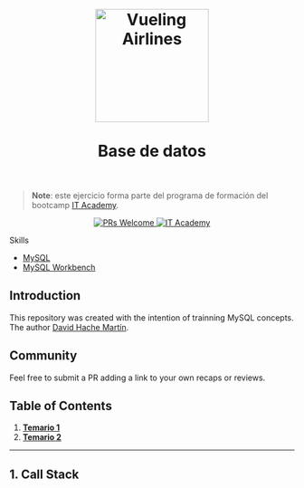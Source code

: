 ﻿<h1 align="center">
<br>
  <a href="https://github.com/hachemartin/vueling"><img src="http://www.brandemia.org/sites/default/files/vueling_airlines.jpg" alt="Vueling Airlines" width=200"></a>
  <br>
    <br>
  Base de datos
  <br><br>
</h1>

> **Note**: este ejercicio forma parte del programa de formación del bootcamp [IT Academy](https://cibernarium.barcelonactiva.cat/it-academy).

<p align="center">
  <a href="http://makeapullrequest.com">
    <img src="https://img.shields.io/badge/PRs-welcome-brightgreen.svg?style=flat-square" alt="PRs Welcome">
  </a>
  <a href="https://cibernarium.barcelonactiva.cat/it-academy">
    <img src="https://img.shields.io/badge/IT%20Academy-2018-d50283.svg" alt="IT Academy">
  </a>
</p>

Skills
  - [MySQL](https://dev.mysql.com/doc/refman/8.0/en/)
  - [MySQL Workbench](https://dev.mysql.com/doc/workbench/en/)

## Introduction

This repository was created with the intention of trainning MySQL concepts. The author [David Hache Martín](https://twitter.com/hachemartin).

## Community

Feel free to submit a PR adding a link to your own recaps or reviews.

## Table of Contents

1. **[Temario 1](#1-call-stack)**
2. **[Temario 2](#2-primitive-types)**

---

## 1. Call Stack
